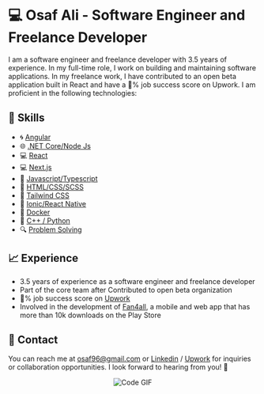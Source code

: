 # 💻 Osaf Ali - Software Engineer and Freelance Developer

I am a software engineer and freelance developer with 3.5 years of experience. In my full-time role, I work on building and maintaining software applications. In my freelance work, I have contributed to an open beta application built in React and have a 💯% job success score on Upwork. I am proficient in the following technologies:

## 💪 Skills

- 🌀 [Angular](https://angular.io/)
- 🌐 [.NET Core/Node Js](https://dotnet.microsoft.com/download/dotnet-core)
- 💻 [React](https://reactjs.org/)
- 💻 [Next.js](https://nextjs.org/)
- 💾 [Javascript/Typescript](https://www.javascript.com/)
- 📄 [HTML/CSS/SCSS](https://www.w3.org/standards/webdesign/htmlcss)
- 🎨 [Tailwind CSS](https://tailwindcss.com/)
- 📱 [Ionic/React Native](https://ionicframework.com/)
- 🐳 [Docker](https://www.docker.com/)
- 🐍 [C++ / Python](https://www.python.org/)
- 🔍 [Problem Solving](https://en.wikipedia.org/wiki/Problem_solving)

## 📈 Experience

- 3.5 years of experience as a software engineer and freelance developer
- Part of the core team after Contributed to open beta organization
- 💯% job success score on [Upwork](https://www.upwork.com/freelancers/~01c7fd3a17c8f0238b)
- Involved in the development of [Fan4all](https://play.google.com/store/apps/details?id=com.fan4all.app&hl=en&gl=US&pli=1), a mobile and web app that has more than 10k downloads on the Play Store

## 📧 Contact

You can reach me at osaf96@gmail.com or [Linkedin](https://www.linkedin.com/in/osaf-ali/) / [Upwork](https://www.upwork.com/freelancers/~01c7fd3a17c8f0238b) for inquiries or collaboration opportunities. I look forward to hearing from you! 🤝

<p align="center">
  <img src="https://media.giphy.com/media/fwbZnTftCXVocKzfxR/giphy.gif" alt="Code GIF">
</p> 
